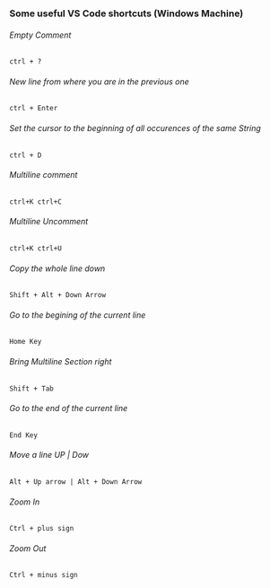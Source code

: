 ### Some useful VS Code shortcuts (Windows Machine)

###### Empty Comment

```
ctrl + ?
```

###### New line from where you are in the previous one

```
ctrl + Enter
```

###### Set the cursor to the beginning of all occurences of the same String

```
ctrl + D
```

###### Multiline comment

```
ctrl+K ctrl+C
```

###### Multiline Uncomment

```
ctrl+K ctrl+U
```

###### Copy the whole line down

```
Shift + Alt + Down Arrow
```

###### Go to the begining of the current line

```
Home Key
```

###### Bring Multiline Section right

```
Shift + Tab
```

###### Go to the end of the current line

```
End Key
```

###### Move a line UP | Dow

```
Alt + Up arrow | Alt + Down Arrow
```

###### Zoom In

```
Ctrl + plus sign
```

###### Zoom Out

```
Ctrl + minus sign
```
